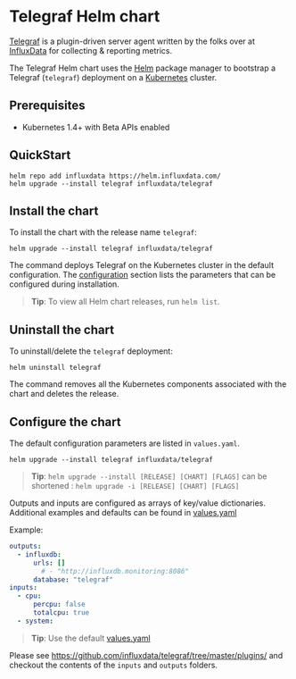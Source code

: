 # Telegraf Helm chart

[Telegraf](https://github.com/influxdata/telegraf) is a plugin-driven server agent written by the folks over at [InfluxData](https://influxdata.com) for collecting & reporting metrics.

The Telegraf Helm chart uses the [Helm](https://helm.sh) package manager to bootstrap a Telegraf (`telegraf`) deployment on a [Kubernetes](http://kubernetes.io) cluster.

## Prerequisites

- Kubernetes 1.4+ with Beta APIs enabled

## QuickStart

```console
helm repo add influxdata https://helm.influxdata.com/
helm upgrade --install telegraf influxdata/telegraf
```

## Install the chart

To install the chart with the release name `telegraf`:

```console
helm upgrade --install telegraf influxdata/telegraf
```

The command deploys Telegraf on the Kubernetes cluster in the default configuration. The [configuration](#configuration) section lists the parameters that can be configured during installation.

> **Tip**: To view all Helm chart releases, run `helm list`.

## Uninstall the chart

To uninstall/delete the `telegraf` deployment:

```console
helm uninstall telegraf
```

The command removes all the Kubernetes components associated with the chart and deletes the release.

## Configure the chart

The default configuration parameters are listed in `values.yaml`.

```console
helm upgrade --install telegraf influxdata/telegraf
```

> **Tip**: `helm upgrade --install [RELEASE] [CHART] [FLAGS]` can be shortened : `helm upgrade -i [RELEASE] [CHART] [FLAGS]`

Outputs and inputs are configured as arrays of key/value dictionaries. Additional examples and defaults can be found in [values.yaml](values.yaml)

Example:

```yaml
outputs:
  - influxdb:
      urls: []
        # - "http://influxdb.monitoring:8086"
      database: "telegraf"
inputs:
  - cpu:
      percpu: false
      totalcpu: true
  - system:
```

> **Tip**: Use the default [values.yaml](values.yaml)

Please see https://github.com/influxdata/telegraf/tree/master/plugins/ and checkout the contents of the `inputs` and `outputs` folders.
